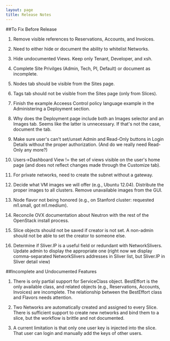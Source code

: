 ```yaml
---
layout: page
title: Release Notes
---
```


##To Fix Before Release

1. Remove visible references to Reservations, Accounts, and
   Invoices.

2. Need to either hide or document the ability to whitelist Networks.

3. Hide undocumented Views. Keep only Tenant, Developer, and xsh.

4. Complete Site Privilges (Admin, Tech, PI, Default) or document as
   incomplete.

5. Nodes tab should be visible from the Sites page.

6. Tags tab should not be visible from the Sites page (only from
   Slices).

7. Finish the example Acceess Control policy language example in the
   Administering a Deployment section.

8. Why does the Deployment page include both an Images selector and
   an Images tab. Seems like the latter is unnecessary. If that's not
   the case, document the tab.

9. Make sure user's can't set/unset Admin and Read-Only buttons in
   Login Details without the proper authorization. (And do we really
   need Read-Only any more?)

10. Users->Dashboard View != the set of views visible on the user's
   home page (and does not reflect changes made through the Customize
   tab).

11. For private networks, need to create the subnet without a gateway.

12. Decide what VM images we will offer (e.g., Ubuntu 12.04).
Distribute the proper images to all clusters. Remove unavailable
images from the GUI.

13. Node flavor not being honored (e.g., on Stanford cluster:
requested m1.small, got m1.medium).

14. Reconcile OVX documentation about Neutron with the rest of the
OpenStack install process.

15. Slice objects should not be saved if creator is not set. A non-admin should not be able to set the creator to someone else.

16. Determine if Sliver.IP is a useful field or redundant with NetworkSlivers. Update admin to display the appropriate one (right now we display comma-separated NetworkSlivers addresses in Sliver list, but Sliver.IP in Sliver detail view)

##Incomplete and Undocumented Features

1. There is only partial support for ServiceClass object.
   BestEffort is the only available class, and related objects
   (e.g., Reservations, Accounts, Invoices) are incomplete. 
   The relationship between the BestEffort class and Flavors
   needs attention.

2. Two Networks are automatically created and assigned to every
   Slice. There is sufficient support to create new networks and bind
   them to a slice, but the workflow is brittle and not documented.

3. A current limitation is that only one user key is injected into the
   slice. That user can login and manually add the keys of other users.
